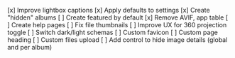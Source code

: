 [x] Improve lightbox captions
[x] Apply defaults to settings
[x] Create "hidden" albums
[ ] Create featured by default
[x] Remove AVIF, app table
[ ] Create help pages
[ ] Fix file thumbnails
[ ] Improve UX for 360 projection toggle
[ ] Switch dark/light schemas
[ ] Custom favicon
[ ] Custom page heading
[ ] Custom files upload
[ ] Add control to hide image details (global and per album)